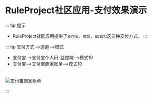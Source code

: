 # RuleProject社区应用-支付效果演示

::: tip 提示

- RuleProject社区应用提供了`支付宝`、`微信`、`QQ钱包`这三种支付方式。
  :::

::: tip 支付方式——>通道——>模式

- 支付宝——>支付宝个人码-监控端——>模式10
- 支付宝——>支付宝商家账单——>模式10

<img class="center" src="/ruleproject/gp_20241020_39032_1_v_gif.gif" alt="支付宝商家账单"/>

<style>
    .center {
         position: relative;
         margin-top: 20px;
    }
</style>

:::
